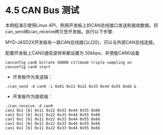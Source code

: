 # 4.5 CAN Bus 测试

本例程演示使用Linux API，例用开发板上的CAN总线接口发送和接收数据。将can_send和can_receive拷贝至开发板。执行以下步骤:

MYD-JA5D2X开发板有一路CAN总线接口(J20)，可以与外部CAN总线连接。

配置开发板上CAN0通信波特率都设置为 50kbps，并使能CAN0设备

```
canconfig can0 bitrate 50000 ctrlmode triple-sampling on
canconfig can0 start
```

- 开发板作为发送端：

```
./can_send -d can0 -i 0x01 0x11 0x22 0x33 0x44 0x55 0x66 &
```

- 开发板作为接收端：

```
./can_receive -d can0
can1 0x1 [6] 0x11 0x22 0x33 0x44 0x55 0x66
can1 0x1 [6] 0x11 0x22 0x33 0x44 0x55 0x66
can1 0x1 [6] 0x11 0x22 0x33 0x44 0x55 0x66
can1 0x1 [6] 0x11 0x22 0x33 0x44 0x55 0x66
can1 0x1 [6] 0x11 0x22 0x33 0x44 0x55 0x66
```

